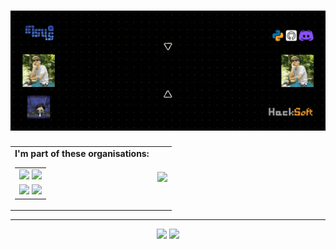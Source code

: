 <!--
**SashoStoichkov/SashoStoichkov** is a ✨ _special_ ✨ repository because its `README.md` (this file) appears on your GitHub profile.
-->
<h1 align="center" width="100%">
  <img src="./GH Cover.gif">
</h1>

<p align="center">
  <table>
    <tr>
      <td>
        <strong>I'm part of these organisations:</strong><br>
        <table>
          <tr>
            <td><a href="https://github.com/HackSoftware"><img src="https://avatars3.githubusercontent.com/u/11139128?s=150&v=4" /></a>
        <a href="https://github.com/EddieHubCommunity"><img src="https://avatars3.githubusercontent.com/u/66388388?s=150&v=4" /></a></td>
          </tr>
          <tr>
            <td><a href="https://github.com/BookShareBG"><img src="https://avatars3.githubusercontent.com/u/73662810?s=150&v=4" /></a>
            <a href="https://github.com/SashoStoichkovArchive"><img src="https://avatars3.githubusercontent.com/u/79784426?s=150&v=4" /></a></td>
          </tr>
        </table>
      </td>
      <td>
        <img src="https://github-readme-stats.vercel.app/api?username=SashoStoichkov&&hide_border=true&show_icons=true&theme=merko" />
      </td>
    </tr>
  </table>
</p>

<!--
🔭 I’m currently working on **Python projects**
<ul align="left">
   <li>Worked over <a href="https://github.com/HackSoftware/simple_schema_validator">simple-schema-validator</a> pip module</li>
   <li>Worked over <a href="https://github.com/HackSoftware/Django-Styleguide">Django Styleguide</a> example <a href="https://github.com/HackSoftware/Styleguide-Example">project</a></li>
</ul>
-->

---

<p align="center">
  <img width="96%" src="https://activity-graph.herokuapp.com/graph?username=SashoStoichkov&show_icons=true&count_private=true&theme=rogue&area=true" />
  <img width="96%" src="https://github-readme-streak-stats.herokuapp.com/?user=SashoStoichkov&show_icons=true&locale=en&layout=demo&theme=merko" />
</p>
